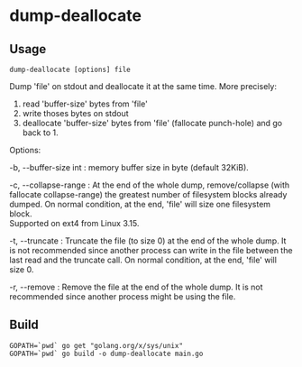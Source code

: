 # dump-deallocate

## Usage

	dump-deallocate [options] file

Dump 'file' on stdout and deallocate it at the same time.
More precisely:

1. read 'buffer-size' bytes from 'file'
2. write thoses bytes on stdout
3. deallocate 'buffer-size' bytes from 'file' (fallocate punch-hole) and go back to 1.

Options:

-b, --buffer-size int
: memory buffer size in byte (default 32KiB).

-c, --collapse-range
: At the end of the whole dump, remove/collapse (with fallocate collapse-range) the greatest number of filesystem blocks already dumped.
	On normal condition, at the end, 'file' will size one filesystem block.  
	Supported on ext4 from Linux 3.15.

-t, --truncate
: Truncate the file (to size 0) at the end of the whole dump.
	It is not recommended since another process can write in the file between the last read and the truncate call.
	On normal condition, at the end, 'file' will size 0.

-r, --remove
: Remove the file at the end of the whole dump.
	It is not recommended since another process might be using the file.

## Build

	GOPATH=`pwd` go get "golang.org/x/sys/unix"
	GOPATH=`pwd` go build -o dump-deallocate main.go
